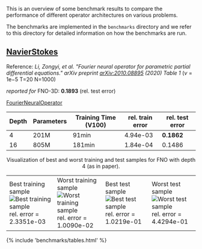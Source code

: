 This is an overview of some benchmark results to compare the performance
of different operator architectures on various problems.

The benchmarks are implemented in the `benchmarks` directory and we refer to
this directory for detailed information on how the benchmarks are run.

## [NavierStokes](../api/continuiti/benchmarks/#continuiti.benchmarks.NavierStokes)

Reference: _Li, Zongyi, et al. "Fourier neural operator for parametric partial
differential equations." arXiv preprint [arXiv:2010.08895](https://arxiv.org/abs/2010.08895) (2020)_
_Table 1_ ($\nu$ = 1e−5  T=20  N=1000)

_reported for_ FNO-3D: __0.1893__ (rel. test error)

[FourierNeuralOperator](../api/continuiti/operators/#continuiti.operators.FourierNeuralOperator)

| Depth | Parameters | Training Time (V100) | rel. train error | rel. test error |
|-------|------------|----------------------|------------------|-----------------|
|     4 |       201M |                91min |         4.94e-03 |      __0.1862__ |
|    16 |       805M |               181min |         1.84e-04 |          0.1486 |

<div style="text-align:center;">
Visualization of best and worst training and test samples for FNO with depth 4 (as in paper).
<table>
<tr>
<td>
Best training sample<br>
<img src="img/ns_train_587.png" alt="Best training sample"/>
rel. error = 2.3351e-03
</td>
<td>
Worst training sample<br>
<img src="img/ns_train_648.png" alt="Worst training sample"/>
rel. error = 1.0090e-02
</td>
<td>
Best test sample<br>
<img src="img/ns_test_144.png" alt="Best test sample"/>
rel. error = 1.0219e-01
</td>
<td>
Worst test sample<br>
<img src="img/ns_test_179.png" alt="Worst test sample"/>
rel. error = 4.4294e-01
</td>
</tr>
</table>
</div>

{% include 'benchmarks/tables.html' %}
